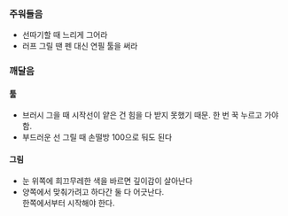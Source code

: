 
### 주워들음
- 선따기할 때 느리게 그어라
- 러프 그릴 땐 펜 대신 연필 툴을 써라


### 깨달음

#### 툴
- 브러시 그을 때 시작선이 얕은 건 힘을 다 받지 못했기 때문. 한 번 꾹 누르고 가야 함.
- 부드러운 선 그릴 때 손떨방 100으로 둬도 된다

#### 그림
- 눈 위쪽에 희끄무레한 색을 바르면 깊이감이 살아난다
- 양쪽에서 맞춰가려고 하다간 둘 다 어긋난다.  
  한쪽에서부터 시작해야 한다.
